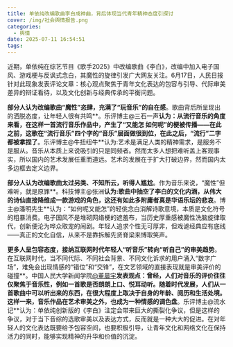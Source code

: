 ```yaml
---
title: 单依纯改编歌曲李白成神曲，背后体现当代青年精神态度引探讨
cover: /img/社会舆情报告.png
categories:
  - 舆情
date: 2025-07-11 16:54:51
tags:
---
```


近期，单依纯在综艺节目《歌手2025》中改编歌曲《李白》，改编中加入电子国风、游戏梗与反讽式念白，其魔性的旋律引发广大网友关注。6月17日，人民日报针对此现象发表评论文章：核心观点聚焦于青年文化表达的包容与引导、代际审美差异的辩证看待，以及文化创新与经典传承的平衡问题。

**部分人认为改编歌曲“魔性”恣肆，充满了“玩音乐”的自在感**。歌曲背后所呈现出的洒脱态度，让年轻人很有共鸣**。乐评博主@三石一声**认为：从流行音乐的角度来看，在这样一首流行音乐作品中，产生了“又能怎 如何呢”的梗被传播——在此之前，这歌在“流行音乐”四个字的“音乐”层面做很到位，在此之后，“流行”二字都被拿捏了**。乐评博主@牛扭纽牛**认为:艺术是满足人类的精神需求，是服务不是服从。音乐从本质上来说吸引的只是同频者。然而太多人想把难听盖上客观事实，所以国内的艺术发展任重而道远。艺术的发展在于扩大打破边界，然而国内太多边框去定义边界。

**部分人认为改编歌曲太过另类、不知所云，听得人尴尬**。作为音乐来说，“魔性”但难听，就是原罪**。科技博主@张洲**认为:歌曲中抽空了李白的文化内涵，从伟大的诗仙直接降维成一款游戏的角色，这还有如此多附庸者真是华语乐坛的悲哀**。博主@潘明先生**认为：“如何呢又能怎”的轻佻念白消解诗歌意境，本质是文化符号的粗暴消费。电子国风不是堆砌网络梗的遮羞布，当历史厚重感被魔性洗脑旋律取代，创新便沦为哗众取宠的闹剧。年轻人追求个性无可厚非，但戏谑经典应有底线——真正的文化自信，从来不是靠拆解先贤脊梁来博取笑声。

**更多人呈包容态度，接纳互联网时代年轻人“听音乐”转向“听自己”的审美趋势**。在互联网时代，当不同代际、不同社会背景、不同文化诉求的用户涌入“数字广场”，难免会出现情感的“错位”和“交锋”，在文艺领域的直接表现就是审美评价的碰撞**。中国人民大学新闻学院[@董晨宇](https://weibo.com/n/董晨宇RUC)**发表观点：曾经，人们对音乐的评价往往仅聚焦于音乐性，例如一首歌是否朗朗上口、悦耳动听。随着时代发展，人们从一首歌曲中可以听出来的东西，在很大程度上取决于自身的年龄、阅历和生活处境。这样一来，音乐作品在艺术审美之外，也成为一种情感的调色盘**。乐评博主@流水记**认为：单依纯创新版的《李白》注定会带来巨大的撕裂化争议，但是这样的争议，对于当下音综的选歌审美以及表达方式，反而就是一种大大的促进。在对年轻人的文化表达既要给予包容空间，也要积极引导，让青年文化和网络文化在保持活力的同时，能够实现精神的升华和价值的沉淀。
